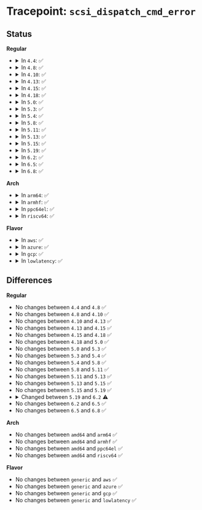 # Tracepoint: <code>scsi_dispatch_cmd_error</code>

## Status
<b>Regular</b>
<ul>
<li>
<details>
<summary>In <code>4.4</code>: ✅</summary>

Event:

```c
struct trace_event_raw_scsi_dispatch_cmd_error {
    struct trace_entry ent;
    unsigned int host_no;
    unsigned int channel;
    unsigned int id;
    unsigned int lun;
    int rtn;
    unsigned int opcode;
    unsigned int cmd_len;
    unsigned int data_sglen;
    unsigned int prot_sglen;
    unsigned char prot_op;
    u32 __data_loc_cmnd;
    char __data[0];
};
```
Function:

```c
void trace_event_raw_event_scsi_dispatch_cmd_error(void *__data, struct scsi_cmnd *cmd, int rtn);
```
</details>
</li>
<li>
<details>
<summary>In <code>4.8</code>: ✅</summary>

Event:

```c
struct trace_event_raw_scsi_dispatch_cmd_error {
    struct trace_entry ent;
    unsigned int host_no;
    unsigned int channel;
    unsigned int id;
    unsigned int lun;
    int rtn;
    unsigned int opcode;
    unsigned int cmd_len;
    unsigned int data_sglen;
    unsigned int prot_sglen;
    unsigned char prot_op;
    u32 __data_loc_cmnd;
    char __data[0];
};
```
Function:

```c
void trace_event_raw_event_scsi_dispatch_cmd_error(void *__data, struct scsi_cmnd *cmd, int rtn);
```
</details>
</li>
<li>
<details>
<summary>In <code>4.10</code>: ✅</summary>

Event:

```c
struct trace_event_raw_scsi_dispatch_cmd_error {
    struct trace_entry ent;
    unsigned int host_no;
    unsigned int channel;
    unsigned int id;
    unsigned int lun;
    int rtn;
    unsigned int opcode;
    unsigned int cmd_len;
    unsigned int data_sglen;
    unsigned int prot_sglen;
    unsigned char prot_op;
    u32 __data_loc_cmnd;
    char __data[0];
};
```
Function:

```c
void trace_event_raw_event_scsi_dispatch_cmd_error(void *__data, struct scsi_cmnd *cmd, int rtn);
```
</details>
</li>
<li>
<details>
<summary>In <code>4.13</code>: ✅</summary>

Event:

```c
struct trace_event_raw_scsi_dispatch_cmd_error {
    struct trace_entry ent;
    unsigned int host_no;
    unsigned int channel;
    unsigned int id;
    unsigned int lun;
    int rtn;
    unsigned int opcode;
    unsigned int cmd_len;
    unsigned int data_sglen;
    unsigned int prot_sglen;
    unsigned char prot_op;
    u32 __data_loc_cmnd;
    char __data[0];
};
```
Function:

```c
void trace_event_raw_event_scsi_dispatch_cmd_error(void *__data, struct scsi_cmnd *cmd, int rtn);
```
</details>
</li>
<li>
<details>
<summary>In <code>4.15</code>: ✅</summary>

Event:

```c
struct trace_event_raw_scsi_dispatch_cmd_error {
    struct trace_entry ent;
    unsigned int host_no;
    unsigned int channel;
    unsigned int id;
    unsigned int lun;
    int rtn;
    unsigned int opcode;
    unsigned int cmd_len;
    unsigned int data_sglen;
    unsigned int prot_sglen;
    unsigned char prot_op;
    u32 __data_loc_cmnd;
    char __data[0];
};
```
Function:

```c
void trace_event_raw_event_scsi_dispatch_cmd_error(void *__data, struct scsi_cmnd *cmd, int rtn);
```
</details>
</li>
<li>
<details>
<summary>In <code>4.18</code>: ✅</summary>

Event:

```c
struct trace_event_raw_scsi_dispatch_cmd_error {
    struct trace_entry ent;
    unsigned int host_no;
    unsigned int channel;
    unsigned int id;
    unsigned int lun;
    int rtn;
    unsigned int opcode;
    unsigned int cmd_len;
    unsigned int data_sglen;
    unsigned int prot_sglen;
    unsigned char prot_op;
    u32 __data_loc_cmnd;
    char __data[0];
};
```
Function:

```c
void trace_event_raw_event_scsi_dispatch_cmd_error(void *__data, struct scsi_cmnd *cmd, int rtn);
```
</details>
</li>
<li>
<details>
<summary>In <code>5.0</code>: ✅</summary>

Event:

```c
struct trace_event_raw_scsi_dispatch_cmd_error {
    struct trace_entry ent;
    unsigned int host_no;
    unsigned int channel;
    unsigned int id;
    unsigned int lun;
    int rtn;
    unsigned int opcode;
    unsigned int cmd_len;
    unsigned int data_sglen;
    unsigned int prot_sglen;
    unsigned char prot_op;
    u32 __data_loc_cmnd;
    char __data[0];
};
```
Function:

```c
void trace_event_raw_event_scsi_dispatch_cmd_error(void *__data, struct scsi_cmnd *cmd, int rtn);
```
</details>
</li>
<li>
<details>
<summary>In <code>5.3</code>: ✅</summary>

Event:

```c
struct trace_event_raw_scsi_dispatch_cmd_error {
    struct trace_entry ent;
    unsigned int host_no;
    unsigned int channel;
    unsigned int id;
    unsigned int lun;
    int rtn;
    unsigned int opcode;
    unsigned int cmd_len;
    unsigned int data_sglen;
    unsigned int prot_sglen;
    unsigned char prot_op;
    u32 __data_loc_cmnd;
    char __data[0];
};
```
Function:

```c
void trace_event_raw_event_scsi_dispatch_cmd_error(void *__data, struct scsi_cmnd *cmd, int rtn);
```
</details>
</li>
<li>
<details>
<summary>In <code>5.4</code>: ✅</summary>

Event:

```c
struct trace_event_raw_scsi_dispatch_cmd_error {
    struct trace_entry ent;
    unsigned int host_no;
    unsigned int channel;
    unsigned int id;
    unsigned int lun;
    int rtn;
    unsigned int opcode;
    unsigned int cmd_len;
    unsigned int data_sglen;
    unsigned int prot_sglen;
    unsigned char prot_op;
    u32 __data_loc_cmnd;
    char __data[0];
};
```
Function:

```c
void trace_event_raw_event_scsi_dispatch_cmd_error(void *__data, struct scsi_cmnd *cmd, int rtn);
```
</details>
</li>
<li>
<details>
<summary>In <code>5.8</code>: ✅</summary>

Event:

```c
struct trace_event_raw_scsi_dispatch_cmd_error {
    struct trace_entry ent;
    unsigned int host_no;
    unsigned int channel;
    unsigned int id;
    unsigned int lun;
    int rtn;
    unsigned int opcode;
    unsigned int cmd_len;
    unsigned int data_sglen;
    unsigned int prot_sglen;
    unsigned char prot_op;
    u32 __data_loc_cmnd;
    char __data[0];
};
```
Function:

```c
void trace_event_raw_event_scsi_dispatch_cmd_error(void *__data, struct scsi_cmnd *cmd, int rtn);
```
</details>
</li>
<li>
<details>
<summary>In <code>5.11</code>: ✅</summary>

Event:

```c
struct trace_event_raw_scsi_dispatch_cmd_error {
    struct trace_entry ent;
    unsigned int host_no;
    unsigned int channel;
    unsigned int id;
    unsigned int lun;
    int rtn;
    unsigned int opcode;
    unsigned int cmd_len;
    unsigned int data_sglen;
    unsigned int prot_sglen;
    unsigned char prot_op;
    u32 __data_loc_cmnd;
    char __data[0];
};
```
Function:

```c
void trace_event_raw_event_scsi_dispatch_cmd_error(void *__data, struct scsi_cmnd *cmd, int rtn);
```
</details>
</li>
<li>
<details>
<summary>In <code>5.13</code>: ✅</summary>

Event:

```c
struct trace_event_raw_scsi_dispatch_cmd_error {
    struct trace_entry ent;
    unsigned int host_no;
    unsigned int channel;
    unsigned int id;
    unsigned int lun;
    int rtn;
    unsigned int opcode;
    unsigned int cmd_len;
    unsigned int data_sglen;
    unsigned int prot_sglen;
    unsigned char prot_op;
    u32 __data_loc_cmnd;
    char __data[0];
};
```
Function:

```c
void trace_event_raw_event_scsi_dispatch_cmd_error(void *__data, struct scsi_cmnd *cmd, int rtn);
```
</details>
</li>
<li>
<details>
<summary>In <code>5.15</code>: ✅</summary>

Event:

```c
struct trace_event_raw_scsi_dispatch_cmd_error {
    struct trace_entry ent;
    unsigned int host_no;
    unsigned int channel;
    unsigned int id;
    unsigned int lun;
    int rtn;
    unsigned int opcode;
    unsigned int cmd_len;
    unsigned int data_sglen;
    unsigned int prot_sglen;
    unsigned char prot_op;
    u32 __data_loc_cmnd;
    char __data[0];
};
```
Function:

```c
void trace_event_raw_event_scsi_dispatch_cmd_error(void *__data, struct scsi_cmnd *cmd, int rtn);
```
</details>
</li>
<li>
<details>
<summary>In <code>5.19</code>: ✅</summary>

Event:

```c
struct trace_event_raw_scsi_dispatch_cmd_error {
    struct trace_entry ent;
    unsigned int host_no;
    unsigned int channel;
    unsigned int id;
    unsigned int lun;
    int rtn;
    unsigned int opcode;
    unsigned int cmd_len;
    unsigned int data_sglen;
    unsigned int prot_sglen;
    unsigned char prot_op;
    u32 __data_loc_cmnd;
    char __data[0];
};
```
Function:

```c
void trace_event_raw_event_scsi_dispatch_cmd_error(void *__data, struct scsi_cmnd *cmd, int rtn);
```
</details>
</li>
<li>
<details>
<summary>In <code>6.2</code>: ✅</summary>

Event:

```c
struct trace_event_raw_scsi_dispatch_cmd_error {
    struct trace_entry ent;
    unsigned int host_no;
    unsigned int channel;
    unsigned int id;
    unsigned int lun;
    int rtn;
    unsigned int opcode;
    unsigned int cmd_len;
    int driver_tag;
    int scheduler_tag;
    unsigned int data_sglen;
    unsigned int prot_sglen;
    unsigned char prot_op;
    u32 __data_loc_cmnd;
    char __data[0];
};
```
Function:

```c
void trace_event_raw_event_scsi_dispatch_cmd_error(void *__data, struct scsi_cmnd *cmd, int rtn);
```
</details>
</li>
<li>
<details>
<summary>In <code>6.5</code>: ✅</summary>

Event:

```c
struct trace_event_raw_scsi_dispatch_cmd_error {
    struct trace_entry ent;
    unsigned int host_no;
    unsigned int channel;
    unsigned int id;
    unsigned int lun;
    int rtn;
    unsigned int opcode;
    unsigned int cmd_len;
    int driver_tag;
    int scheduler_tag;
    unsigned int data_sglen;
    unsigned int prot_sglen;
    unsigned char prot_op;
    u32 __data_loc_cmnd;
    char __data[0];
};
```
Function:

```c
void trace_event_raw_event_scsi_dispatch_cmd_error(void *__data, struct scsi_cmnd *cmd, int rtn);
```
</details>
</li>
<li>
<details>
<summary>In <code>6.8</code>: ✅</summary>

Event:

```c
struct trace_event_raw_scsi_dispatch_cmd_error {
    struct trace_entry ent;
    unsigned int host_no;
    unsigned int channel;
    unsigned int id;
    unsigned int lun;
    int rtn;
    unsigned int opcode;
    unsigned int cmd_len;
    int driver_tag;
    int scheduler_tag;
    unsigned int data_sglen;
    unsigned int prot_sglen;
    unsigned char prot_op;
    u32 __data_loc_cmnd;
    char __data[0];
};
```
Function:

```c
void trace_event_raw_event_scsi_dispatch_cmd_error(void *__data, struct scsi_cmnd *cmd, int rtn);
```
</details>
</li>
</ul>
<b>Arch</b>
<ul>
<li>
<details>
<summary>In <code>arm64</code>: ✅</summary>

Event:

```c
struct trace_event_raw_scsi_dispatch_cmd_error {
    struct trace_entry ent;
    unsigned int host_no;
    unsigned int channel;
    unsigned int id;
    unsigned int lun;
    int rtn;
    unsigned int opcode;
    unsigned int cmd_len;
    unsigned int data_sglen;
    unsigned int prot_sglen;
    unsigned char prot_op;
    u32 __data_loc_cmnd;
    char __data[0];
};
```
Function:

```c
void trace_event_raw_event_scsi_dispatch_cmd_error(void *__data, struct scsi_cmnd *cmd, int rtn);
```
</details>
</li>
<li>
<details>
<summary>In <code>armhf</code>: ✅</summary>

Event:

```c
struct trace_event_raw_scsi_dispatch_cmd_error {
    struct trace_entry ent;
    unsigned int host_no;
    unsigned int channel;
    unsigned int id;
    unsigned int lun;
    int rtn;
    unsigned int opcode;
    unsigned int cmd_len;
    unsigned int data_sglen;
    unsigned int prot_sglen;
    unsigned char prot_op;
    u32 __data_loc_cmnd;
    char __data[0];
};
```
Function:

```c
void trace_event_raw_event_scsi_dispatch_cmd_error(void *__data, struct scsi_cmnd *cmd, int rtn);
```
</details>
</li>
<li>
<details>
<summary>In <code>ppc64el</code>: ✅</summary>

Event:

```c
struct trace_event_raw_scsi_dispatch_cmd_error {
    struct trace_entry ent;
    unsigned int host_no;
    unsigned int channel;
    unsigned int id;
    unsigned int lun;
    int rtn;
    unsigned int opcode;
    unsigned int cmd_len;
    unsigned int data_sglen;
    unsigned int prot_sglen;
    unsigned char prot_op;
    u32 __data_loc_cmnd;
    char __data[0];
};
```
Function:

```c
void trace_event_raw_event_scsi_dispatch_cmd_error(void *__data, struct scsi_cmnd *cmd, int rtn);
```
</details>
</li>
<li>
<details>
<summary>In <code>riscv64</code>: ✅</summary>

Event:

```c
struct trace_event_raw_scsi_dispatch_cmd_error {
    struct trace_entry ent;
    unsigned int host_no;
    unsigned int channel;
    unsigned int id;
    unsigned int lun;
    int rtn;
    unsigned int opcode;
    unsigned int cmd_len;
    unsigned int data_sglen;
    unsigned int prot_sglen;
    unsigned char prot_op;
    u32 __data_loc_cmnd;
    char __data[0];
};
```
Function:

```c
void trace_event_raw_event_scsi_dispatch_cmd_error(void *__data, struct scsi_cmnd *cmd, int rtn);
```
</details>
</li>
</ul>
<b>Flavor</b>
<ul>
<li>
<details>
<summary>In <code>aws</code>: ✅</summary>

Event:

```c
struct trace_event_raw_scsi_dispatch_cmd_error {
    struct trace_entry ent;
    unsigned int host_no;
    unsigned int channel;
    unsigned int id;
    unsigned int lun;
    int rtn;
    unsigned int opcode;
    unsigned int cmd_len;
    unsigned int data_sglen;
    unsigned int prot_sglen;
    unsigned char prot_op;
    u32 __data_loc_cmnd;
    char __data[0];
};
```
Function:

```c
void trace_event_raw_event_scsi_dispatch_cmd_error(void *__data, struct scsi_cmnd *cmd, int rtn);
```
</details>
</li>
<li>
<details>
<summary>In <code>azure</code>: ✅</summary>

Event:

```c
struct trace_event_raw_scsi_dispatch_cmd_error {
    struct trace_entry ent;
    unsigned int host_no;
    unsigned int channel;
    unsigned int id;
    unsigned int lun;
    int rtn;
    unsigned int opcode;
    unsigned int cmd_len;
    unsigned int data_sglen;
    unsigned int prot_sglen;
    unsigned char prot_op;
    u32 __data_loc_cmnd;
    char __data[0];
};
```
Function:

```c
void trace_event_raw_event_scsi_dispatch_cmd_error(void *__data, struct scsi_cmnd *cmd, int rtn);
```
</details>
</li>
<li>
<details>
<summary>In <code>gcp</code>: ✅</summary>

Event:

```c
struct trace_event_raw_scsi_dispatch_cmd_error {
    struct trace_entry ent;
    unsigned int host_no;
    unsigned int channel;
    unsigned int id;
    unsigned int lun;
    int rtn;
    unsigned int opcode;
    unsigned int cmd_len;
    unsigned int data_sglen;
    unsigned int prot_sglen;
    unsigned char prot_op;
    u32 __data_loc_cmnd;
    char __data[0];
};
```
Function:

```c
void trace_event_raw_event_scsi_dispatch_cmd_error(void *__data, struct scsi_cmnd *cmd, int rtn);
```
</details>
</li>
<li>
<details>
<summary>In <code>lowlatency</code>: ✅</summary>

Event:

```c
struct trace_event_raw_scsi_dispatch_cmd_error {
    struct trace_entry ent;
    unsigned int host_no;
    unsigned int channel;
    unsigned int id;
    unsigned int lun;
    int rtn;
    unsigned int opcode;
    unsigned int cmd_len;
    unsigned int data_sglen;
    unsigned int prot_sglen;
    unsigned char prot_op;
    u32 __data_loc_cmnd;
    char __data[0];
};
```
Function:

```c
void trace_event_raw_event_scsi_dispatch_cmd_error(void *__data, struct scsi_cmnd *cmd, int rtn);
```
</details>
</li>
</ul>

## Differences
<b>Regular</b>
<ul>
<li>
No changes between <code>4.4</code> and <code>4.8</code> ✅
</li>
<li>
No changes between <code>4.8</code> and <code>4.10</code> ✅
</li>
<li>
No changes between <code>4.10</code> and <code>4.13</code> ✅
</li>
<li>
No changes between <code>4.13</code> and <code>4.15</code> ✅
</li>
<li>
No changes between <code>4.15</code> and <code>4.18</code> ✅
</li>
<li>
No changes between <code>4.18</code> and <code>5.0</code> ✅
</li>
<li>
No changes between <code>5.0</code> and <code>5.3</code> ✅
</li>
<li>
No changes between <code>5.3</code> and <code>5.4</code> ✅
</li>
<li>
No changes between <code>5.4</code> and <code>5.8</code> ✅
</li>
<li>
No changes between <code>5.8</code> and <code>5.11</code> ✅
</li>
<li>
No changes between <code>5.11</code> and <code>5.13</code> ✅
</li>
<li>
No changes between <code>5.13</code> and <code>5.15</code> ✅
</li>
<li>
No changes between <code>5.15</code> and <code>5.19</code> ✅
</li>
<li>
<details>
<summary>Changed between <code>5.19</code> and <code>6.2</code> ⚠️</summary>
<ul>
<li>
<b>Event changed. </b>
</li>
<li>
<b>Field added. </b>
<code>int driver_tag</code>
</li>
<li>
<b>Field added. </b>
<code>int scheduler_tag</code>
</li>
</ul>
</details>
</li>
<li>
No changes between <code>6.2</code> and <code>6.5</code> ✅
</li>
<li>
No changes between <code>6.5</code> and <code>6.8</code> ✅
</li>
</ul>
<b>Arch</b>
<ul>
<li>
No changes between <code>amd64</code> and <code>arm64</code> ✅
</li>
<li>
No changes between <code>amd64</code> and <code>armhf</code> ✅
</li>
<li>
No changes between <code>amd64</code> and <code>ppc64el</code> ✅
</li>
<li>
No changes between <code>amd64</code> and <code>riscv64</code> ✅
</li>
</ul>
<b>Flavor</b>
<ul>
<li>
No changes between <code>generic</code> and <code>aws</code> ✅
</li>
<li>
No changes between <code>generic</code> and <code>azure</code> ✅
</li>
<li>
No changes between <code>generic</code> and <code>gcp</code> ✅
</li>
<li>
No changes between <code>generic</code> and <code>lowlatency</code> ✅
</li>
</ul>
